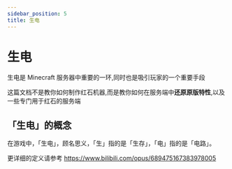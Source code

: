```yaml
---
sidebar_position: 5
title: 生电
---
```


# 生电

生电是 Minecraft 服务器中重要的一环,同时也是吸引玩家的一个重要手段

这篇文档不是教你如何制作红石机器,而是教你如何在服务端中**还原原版特性**,以及一些专门用于红石的服务端

## 「生电」的概念

在游戏中，「生电」，顾名思义，「生」指的是「生存」，「电」指的是「电路」。

更详细的定义请参考 https://www.bilibili.com/opus/689475167383978005
